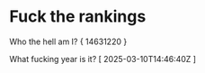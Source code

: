 # Fuck the rankings

Who the hell am I?
{ 14631220 }

What fucking year is it?
[ 2025-03-10T14:46:40Z ]
